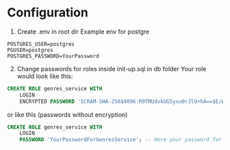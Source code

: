 # Configuration
1.  Create .env in root dir
Example env for postgre
```env
POSTGRES_USER=postgres
PGUSER=postgres
POSTGRES_PASSWORD=YourPassword
```	
2. Change passwords for roles inside init-up.sql in db folder
Your role would look like this:
```sql
CREATE ROLE genres_service WITH
    LOGIN
    ENCRYPTED PASSWORD 'SCRAM-SHA-256$4096:R9TMUdvkUG5yxu0rJlO+hA==$E/WRNMfl6SWK9xreXN8rfIkJjpQhWO8pd+8t2kx12D0=:sCS47DCNVIZYhoue/BReTE0ZhVRXMGszsnnHexVwOU=';  -- Here your password for genres service
```
or like this (passwords without encryption)
```sql
CREATE ROLE genres_service WITH
    LOGIN
    PASSWORD 'YourPasswordForGenresService'; -- Here your password for genres service
```